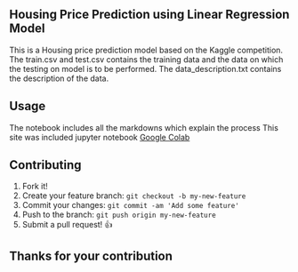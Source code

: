 ## Housing Price Prediction using Linear Regression Model

This is a Housing price prediction model based on the Kaggle competition. The train.csv and test.csv contains the training data and the data on which the testing on model is to be performed. The data_description.txt contains the description of the data.

## Usage
The notebook includes all the markdowns which explain the process
This site was included jupyter notebook [Google Colab](https://colab.research.google.com/)

## Contributing
1. Fork it!
2. Create your feature branch: `git checkout -b my-new-feature`
3. Commit your changes: `git commit -am 'Add some feature'`
4. Push to the branch: `git push origin my-new-feature`
5. Submit a pull request! :thumbsup:

## Thanks for your contribution 
